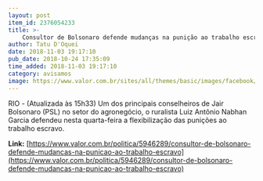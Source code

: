 ```yaml
---
layout: post
item_id: 2376054233
title: >-
    Consultor de Bolsonaro defende mudanças na punição ao trabalho escravo
author: Tatu D'Oquei
date: 2018-11-03 19:17:10
pub_date: 2018-10-24 17:35:09
time_added: 2018-11-03 19:17:10
category: avisamos
image: https://www.valor.com.br/sites/all/themes/basic/images/facebook/valor-big.jpg
---
```


RIO - (Atualizada às 15h33) Um dos principais conselheiros de Jair Bolsonaro (PSL) no setor do agronegócio, o ruralista Luiz Antônio Nabhan Garcia defendeu nesta quarta-feira a flexibilização das punições ao trabalho escravo.

**Link:** [https://www.valor.com.br/politica/5946289/consultor-de-bolsonaro-defende-mudancas-na-punicao-ao-trabalho-escravo](https://www.valor.com.br/politica/5946289/consultor-de-bolsonaro-defende-mudancas-na-punicao-ao-trabalho-escravo)

